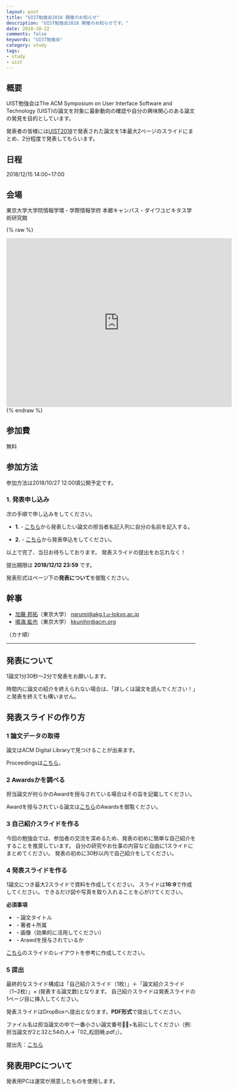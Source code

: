 ```yaml
---
layout: post
title: "UIST勉強会2018 開催のお知らせ"
description: "UIST勉強会2018 開催のお知らせです。"
date: 2018-10-22
comments: false
keywords: "UIST勉強会"
category: study
tags:
- study
- uist
---
```


## 概要
UIST勉強会はThe ACM Symposium on User Interface Software and Technology (UIST)の論文を対象に最新動向の確認や自分の興味関心のある論文の発見を目的としています。

発表者の皆様には[UIST2018](https://uist.acm.org/uist2018/)で発表された論文を1本最大2ページのスライドにまとめ、2分程度で発表してもらいます。

## 日程
2018/12/15 14:00~17:00

## 会場
東京大学大学院情報学環・学際情報学府
本郷キャンパス・ダイワユビキタス学術研究館

{% raw %}
<iframe src="https://www.google.com/maps/embed?pb=!1m18!1m12!1m3!1d809.9385245151691!2d139.76140981295168!3d35.70766838692413!2m3!1f0!2f0!3f0!3m2!1i1024!2i768!4f13.1!3m3!1m2!1s0x60188c24b4b839df%3A0xdc3797c740b08479!2z44OA44Kk44Ov44Om44OT44Kt44K_44K55a2m6KGT56CU56m26aSo!5e0!3m2!1sja!2sjp!4v1540347656285" width="600" height="450" frameborder="0" style="border:0" allowfullscreen></iframe>
{% endraw %}

## 参加費
無料

## 参加方法
参加方法は2018/10/27 12:00頃公開予定です。

### 1. 発表申し込み
次の手順で申し込みをしてください。

- **1.** - [こちら](https://docs.google.com/spreadsheets/d/1tXEGsV5RI7q7T9eY9k2e37cwQmG-CBPOS7YvGvAz8As/edit?usp=sharing)から発表したい論文の担当者名記入列に自分の名前を記入する。

- **2.** - [こちら](https://docs.google.com/forms/d/e/1FAIpQLSdmUjbRyqDLiHJMMbNcF3U8er4wmZudYrylOA8BcdMOohqH9A/viewform)から発表申込をしてください。

以上で完了、当日お待ちしております。
発表スライドの提出をお忘れなく！

提出期限は **2018/12/12 23:59** です。

発表形式はページ下の**発表について**を御覧ください。

## 幹事

- [加藤 邦拓](https://site.kkunihir.com/)（東京大学） narumi@akg.t.u-tokyo.ac.jp
- [鳴海 紘也](https://www.narumi.me/)（東京大学） kkunihir@acm.org

（カナ順）

---

## 発表について
1論文1分30秒〜2分で発表をお願いします。

時間内に論文の紹介を終えられない場合は、「詳しくは論文を読んでください！」と発表を終えても構いません。

## 発表スライドの作り方

### **1** 論文データの取得
論文はACM Digital Libraryで見つけることが出来ます。

Proceedingsは[こちら](https://uist.acm.org/uist2018/pages/toc.html)。

### **2** Awardsかを調べる
担当論文が何らかのAwardを授与されている場合はその旨を記載してください。

Awardを授与されている論文は[こちら](https://uist.acm.org/uist2018/)のAwardsを御覧ください。

### **3** 自己紹介スライドを作る
今回の勉強会では、参加者の交流を深めるため、発表の初めに簡単な自己紹介をすることを推奨しています。
自分の研究やお仕事の内容など自由に1スライドにまとめてください。
発表の初めに30秒以内で自己紹介をしてください。

### **4** 発表スライドを作る
1論文につき最大2スライドで資料を作成してください。
スライドは**16:9**で作成してください。
できるだけ図や写真を取り入れることを心がけてください。

**必須事項**

- ・論文タイトル
- ・著者＋所属
- ・画像（効果的に活用してください）
- ・Arawdを授与されているか

[こちら](https://www.dropbox.com/s/z00a96txqswvfxy/UISTudy_slide_example.pdf?dl=0)のスライドのレイアウトを参考に作成してください。

### **5** 提出
最終的なスライド構成は「自己紹介スライド（1枚）」＋「論文紹介スライド（1~2枚）」× (発表する論文数)となります。
自己紹介スライドは発表スライドの1ページ目に挿入してください。

発表スライドはDropBoxへ提出となります。**PDF形式**で提出してください。

ファイル名は担当論文の中で一番小さい論文番号+名前にしてください（例: 担当論文が2と32と54の人→「02_松田暁.pdf」）。

提出先：[こちら](https://www.dropbox.com/request/sycx7Q4E0lj0DpIm3Usk)

## 発表用PCについて
発表用PCは運営が用意したものを使用します。
